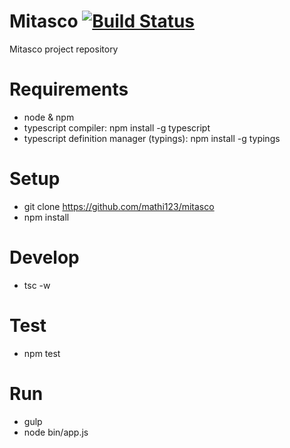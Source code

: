 # Mitasco [![Build Status](https://travis-ci.com/mathi123/mitasco.svg?token=higJw8z1ADo9Wsy5x1nX&branch=master)](https://travis-ci.com/mathi123/mitasco)

Mitasco project repository

# Requirements

- node & npm
- typescript compiler: npm install -g typescript
- typescript definition manager (typings): npm install -g typings

# Setup
- git clone https://github.com/mathi123/mitasco
- npm install

# Develop
- tsc -w

# Test
- npm test

# Run
- gulp
- node bin/app.js
